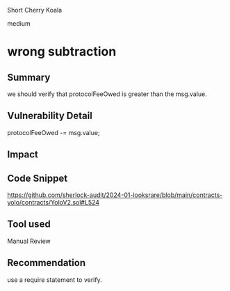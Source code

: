 Short Cherry Koala

medium

# wrong subtraction

## Summary
we should verify that protocolFeeOwed is greater than the msg.value.
## Vulnerability Detail
 protocolFeeOwed -= msg.value;

## Impact

## Code Snippet
https://github.com/sherlock-audit/2024-01-looksrare/blob/main/contracts-yolo/contracts/YoloV2.sol#L524
## Tool used

Manual Review

## Recommendation
use a require statement to verify.